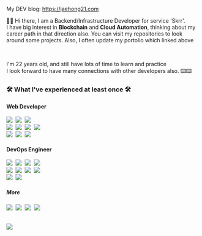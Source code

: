 
  My DEV blog: https://jaehong21.com
    
  👏👏 Hi there, I am a Backend/Infrastructure Developer for service 'Skrr'. <br />
  I have big interest in **Blockchain** and **Cloud Automation**, thinking about my career path in that direction also.
  You can visit my repositories to look around some projects. Also, I often update my portolio which linked above 
  
<br />

  I'm 22 years old, and still have lots of time to learn and practice <br />
  I look forward to have many connections with other developers also. ⌨️⌨️ 

<div>
  <h3> 🛠 What I've experienced at least once 🛠 </h3>
  <p>
  <h4>Web Developer</h4>
    <img src="https://img.shields.io/badge/Rust-F36D00?style=flat&logo=Rust&logoColor=white"/></a>&nbsp
    <img src="https://img.shields.io/badge/Golang-00ADD8?style=flat&logo=Go&logoColor=white"/></a>&nbsp
    <img src="https://img.shields.io/badge/TypeScript-3178C6?style=flat&logo=TypeScript&logoColor=white"/></a>&nbsp

  <br />
    <img src="https://img.shields.io/badge/NestJS-E0234E?style=flat&logo=NestJS&logoColor=white"/></a>&nbsp
    <img src="https://img.shields.io/badge/React-0088CC?style=flat&logo=React&logoColor=white"/></a>&nbsp
    <img src="https://img.shields.io/badge/Flutter-5CC9B3?style=flat&logo=Flutter&logoColor=white"/></a>&nbsp
    <img src="https://img.shields.io/badge/Next.js-111111?style=flat&logo=Next.js&logoColor=white"/></a>&nbsp
  <br />
    <img src="https://img.shields.io/badge/PostgreSQL-4169E1?style=flat&logo=PostgreSQL&logoColor=white"/></a>&nbsp
    <img src="https://img.shields.io/badge/MariaDB-003545?style=flat&logo=MariaDB&logoColor=white"/></a>&nbsp
    <img src="https://img.shields.io/badge/SurrealDB-DF0067?style=flat&logo=SurrealDB&logoColor=white"/></a>&nbsp
  <br />
  
  <h4>DevOps Engineer</h4>
    <img src="https://img.shields.io/badge/Terraform-7B42BC?style=flat&logo=Terraform&logoColor=white"/></a>&nbsp
    <img src="https://img.shields.io/badge/AWS-FF9900?style=flat&logo=AmazonAWS&logoColor=white"/></a>&nbsp
    <img src="https://img.shields.io/badge/Cloudflare-F38020?style=flat&logo=Cloudflare&logoColor=white"/></a>&nbsp
    <img src="https://img.shields.io/badge/NGINX-009639?style=flat&logo=NGINX&logoColor=white"/></a>&nbsp
  <br />
    <img src="https://img.shields.io/badge/Docker-2496ED?style=flat&logo=Docker&logoColor=white"/></a>&nbsp
    <img src="https://img.shields.io/badge/K3s-FFC61C?style=flat&logo=K3s&logoColor=white"/></a>&nbsp
    <img src="https://img.shields.io/badge/Kubernetes-326CE5?style=flat&logo=Kubernetes&logoColor=white"/></a>&nbsp
    <img src="https://img.shields.io/badge/Amazon EKS-FF9900?style=flat&logo=AmazonEKS&logoColor=white"/></a>&nbsp
  <br />
    <img src="https://img.shields.io/badge/ArgoCD-EF7B4D?style=flat&logo=Argo&logoColor=white"/></a>&nbsp
    <img src="https://img.shields.io/badge/Github Actions-2088FF?style=flat&logo=GithubActions&logoColor=white"/></a>&nbsp

  <h5>More</h5>
    <img src="https://img.shields.io/badge/Sentry-362D59?style=flat&logo=Sentry&logoColor=white"/></a>&nbsp
    <img src="https://img.shields.io/badge/Figma-5B0BB5?style=flat&logo=Figma&logoColor=white"/></a>&nbsp
    <img src="https://img.shields.io/badge/Jira-0052CC?style=flat&logo=Jira&logoColor=white"/></a>&nbsp
    <img src="https://img.shields.io/badge/Git-F05032?style=flat&logo=Git&logoColor=white"/></a>&nbsp 
</p>

  <br />
    <img src="https://github-readme-streak-stats.herokuapp.com/?user=jaehong21&theme=dark" /></img>
  
</div>
